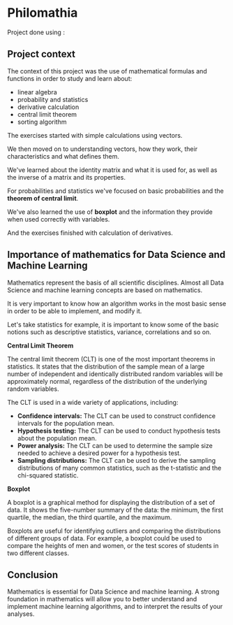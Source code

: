 ﻿# Philomathia

Project done using : 

## Project context

The context of this project was the use of mathematical formulas and functions in order to study and learn about:

* linear algebra
* probability and statistics
* derivative calculation
* central limit theorem
* sorting algorithm

The exercises started with simple calculations using vectors.

We then moved on to understanding vectors, how they work, their characteristics and what defines them.

We've learned about the identity matrix and what it is used for, as well as the inverse of a matrix and its properties.

For probabilities and statistics we've focused on basic probabilities and the **theorem of central limit**.

We've also learned the use of **boxplot** and the information they provide when used correctly with variables. 

And the exercises finished with calculation of derivatives. 

## Importance of mathematics for Data Science and Machine Learning


Mathematics represent the basis of all scientific disciplines. Almost all Data Science and machine learning concepts are based on mathematics.

It is very important to know how an algorithm works in the most basic sense in order to be able to implement, and modify it.

Let's take statistics for example, it is important to know some of the basic notions such as descriptive statistics, variance, correlations and so on.

**Central Limit Theorem**

The central limit theorem (CLT) is one of the most important theorems in statistics. It states that the distribution of the sample mean of a large number of independent and identically distributed random variables will be approximately normal, regardless of the distribution of the underlying random variables.

The CLT is used in a wide variety of applications, including:

-   **Confidence intervals:** The CLT can be used to construct confidence intervals for the population mean.
-   **Hypothesis testing:** The CLT can be used to conduct hypothesis tests about the population mean.
-   **Power analysis:** The CLT can be used to determine the sample size needed to achieve a desired power for a hypothesis test.
-   **Sampling distributions:** The CLT can be used to derive the sampling distributions of many common statistics, such as the t-statistic and the chi-squared statistic.

**Boxplot**

A boxplot is a graphical method for displaying the distribution of a set of data. It shows the five-number summary of the data: the minimum, the first quartile, the median, the third quartile, and the maximum.

Boxplots are useful for identifying outliers and comparing the distributions of different groups of data. For example, a boxplot could be used to compare the heights of men and women, or the test scores of students in two different classes.

## Conclusion

Mathematics is essential for Data Science and machine learning. A strong foundation in mathematics will allow you to better understand and implement machine learning algorithms, and to interpret the results of your analyses.


